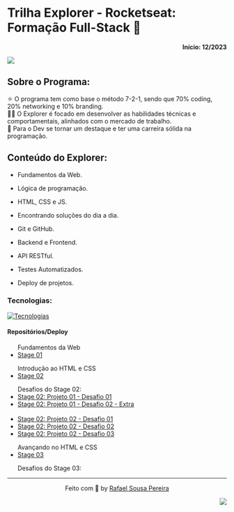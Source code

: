<div>
  <h1>Trilha Explorer - Rocketseat: Formação Full-Stack 🚀</h1>
  <p align="right"><b>Início: 12/2023</b></p>
  <p><img src="https://img.shields.io/badge/License-MIT-yellow.svg"></p>

  
  <h2>Sobre o Programa:</h2>
  <p>
    ⚛️ O programa tem como base o método 7-2-1, sendo que 70% coding, 20% networking e 10% branding. <br />
    👨‍💻 O Explorer é focado em desenvolver as habilidades técnicas e comportamentais, alinhados com o mercado de trabalho. <br /> 
    🥇 Para o Dev se tornar um destaque e ter uma carreira sólida na programação.
  </p>
  
  <h2>Conteúdo do Explorer:</h2>
  <ul>
    <li>
      <p>Fundamentos da Web.</p>
    </li>
    <li>
      <p>Lógica de programação.</p>
    </li>
    <li>
      <p>HTML, CSS e JS.</p>
    </li>
    <li>
      <p>Encontrando soluções do dia a dia.</p>
    </li>
    <li>
      <p>Git e GitHub.</p>
    </li>
    <li>
      <p>Backend e Frontend.</p>
    </li>
    <li>
      <p>API RESTful.</p>
    </li>
    <li>
      <p>Testes Automatizados.</p>
    </li>
    <li>
      Deploy de projetos.
    </li>
  </ul>
  
  <h3>Tecnologias:</h3>
  
  [![Tecnologias](https://skills.thijs.gg/icons?i=html,css,js,figma,react,nodejs,styledcomponents,sqlite,git,github,jest,heroku,netlify)](https://skills.thijs.gg)
  
  <h4>Repositórios/Deploy</h4>
  <ul>
    <span>Fundamentos da Web</span>
    <li>
      <a href="#">Stage 01</a>
    </li>
  </ul>
  
  <ul>
    <span>Introdução ao HTML e CSS</span>
    <li>
      <a href="https://github.com/rafaelsousapereira/rocketseat-explorer/tree/main/Stage-02">Stage 02</a>
    </li>
  </ul>
  <ul>
    <span>Desafios do Stage 02:</span>
    <li>
      <a href="https://github.com/rafaelsousapereira/rocketseat-explorer/tree/main/Stage-02/Projeto-01/Desafio-01">Stage 02: Projeto 01 - Desafio 01</a>
    </li>
    <li>
      <a href="https://github.com/rafaelsousapereira/rocketseat-explorer/tree/main/Stage-02/Projeto-01/Desafio-02-Extra">Stage 02: Projeto 01 - Desafio 02 - Extra</a>
    </li>
    <br />
    <li>
      <a href="https://github.com/rafaelsousapereira/rocketseat-explorer/tree/main/Stage-02/Projeto-02/Desafio-01" target="_blank">Stage 02: Projeto 02 - Desafio 01</a>
    </li>
    <li>
      <a href="https://github.com/rafaelsousapereira/rocketseat-explorer/tree/main/Stage-02/Projeto-02/Desafio-02" target="_blank">Stage 02: Projeto 02 - Desafio 02</a>
    </li>
    <li>
      <a href="https://github.com/rafaelsousapereira/rocketseat-explorer/tree/main/Stage-02/Projeto-02/Desafio-03" target="_blank">Stage 02: Projeto 02 - Desafio 03</a>
    </li>
  </ul>
  
  <ul>
    <span>Avançando no HTML e CSS</span>
    <li>
      <a href="https://github.com/rafaelsousapereira/rocketseat-explorer/tree/main/Stage-03">Stage 03</a>
    </li>
  </ul>

  <ul>
    <span>Desafios do Stage 03:</span>
  </ul>
  <hr />
  <footer>
    <p align="center">Feito com 💜 by <a href="https://github.com/rafaelsousapereira">Rafael Sousa Pereira</a></p>
    <p align="right"> <img src="https://img.shields.io/badge/Made%20with-Markdown-1f425f.svg"></p>
  </footer>
</div>
